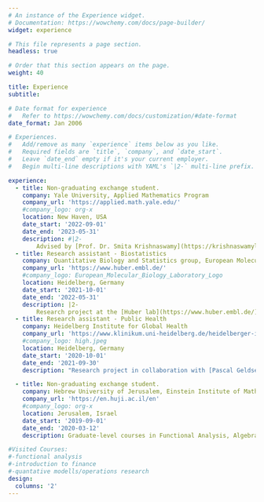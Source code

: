 ```yaml
---
# An instance of the Experience widget.
# Documentation: https://wowchemy.com/docs/page-builder/
widget: experience

# This file represents a page section.
headless: true

# Order that this section appears on the page.
weight: 40

title: Experience
subtitle:

# Date format for experience
#   Refer to https://wowchemy.com/docs/customization/#date-format
date_format: Jan 2006

# Experiences.
#   Add/remove as many `experience` items below as you like.
#   Required fields are `title`, `company`, and `date_start`.
#   Leave `date_end` empty if it's your current employer.
#   Begin multi-line descriptions with YAML's `|2-` multi-line prefix.

experience:
  - title: Non-graduating exchange student.
    company: Yale University, Applied Mathematics Program
    company_url: 'https://applied.math.yale.edu/'
    #company_logo: org-x
    location: New Haven, USA
    date_start: '2022-09-01'
    date_end: '2023-05-31'
    description: #|2-
        Advised by [Prof. Dr. Smita Krishnaswamy](https://krishnaswamylab.org/) , [Prof. Dr. Yuval Kluger](https://medicine.yale.edu/profile/yuval-kluger/)
  - title: Research assistant - Biostatistics
    company: Quantitative Biology and Statistics group, European Molecular Biology Laboratory
    company_url: 'https://www.huber.embl.de/'
    #company_logo: European_Molecular_Biology_Laboratory_Logo
    location: Heidelberg, Germany
    date_start: '2021-10-01'
    date_end: '2022-05-31'
    description: |2-
        Research project at the [Huber lab](https://www.huber.embl.de/) at [EMBL](https://www.embl.org/). I am extending a multiple testing procedure ([IHW](https://bioconductor.org/packages/release/bioc/html/IHW.html)) to multi-dimensional input data throught the use of random forests.
  - title: Research assistant - Public Health
    company: Heidelberg Institute for Global Health
    company_url: 'https://www.klinikum.uni-heidelberg.de/heidelberger-institut-fuer-global-health/'
    #company_logo: high.jpeg
    location: Heidelberg, Germany
    date_start: '2020-10-01'
    date_end: '2021-09-30'
    description: "Research project in collaboration with [Pascal Geldsetzer](https://profiles.stanford.edu/pascal-geldsetzer). We are analysing the health disparities attributable to particulate matter exposure between different socio-demographic groups in the United States."

  - title: Non-graduating exchange student.
    company: Hebrew University of Jerusalem, Einstein Institute of Mathematics
    company_url: 'https://en.huji.ac.il/en'
    #company_logo: org-x
    location: Jerusalem, Israel
    date_start: '2019-09-01'
    date_end: '2020-03-12'
    description: Graduate-level courses in Functional Analysis, Algebraic Combinatorics, and Quantitative Models.

#Visited Courses:
#-functional analysis
#-introduction to finance
#-quantative modells/operations research
design:
  columns: '2'
---
```


